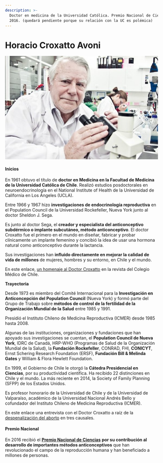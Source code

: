 ```yaml
---
description: >-
  Doctor en medicina de la Universidad Católica. Premio Nacional de Ciencias
  2016. (quedará pendiente porque su relación con la UC es polémica)
---
```


# Horacio Croxatto Avoni

![Horacio Croxatto Avoni. Foto: Museo Interactivo Mirador.](../../.gitbook/assets/horacio_croxato_avoni.jpg)

#### Inicios

En 1961 obtuvo el título de **doctor en Medicina en la Facultad de Medicina de la Universidad Católica de Chile**. Realizó estudios posdoctorales en neuroendocrinología en el National Institute of Health de la Universidad de California en Los Ángeles \(UCLA\).

Entre 1966 y 1967 hizo **investigaciones de endocrinología reproductiva** en el Population Council de la Universidad Rockefeller, Nueva York junto al doctor Sheldon J. Sega.

Es junto al doctor Sega, el **creador y especialista del anticonceptivo subdérmico o implante subcutáneo, método anticonceptivo**. El doctor Croxatto fue el primero en el mundo en diseñar, fabricar y probar clínicamente un implante femenino y concibió la idea de usar una hormona natural como anticonceptivo durante la lactancia.

Sus investigaciones han **influido directamente en mejorar la calidad de vida de millones** de mujeres, hombres y su entorno, en Chile y el mundo.

En este enlace, [un homenaje al Doctor Croxatto](http://revista.colegiomedico.cl/homenaje-al-dr-horacio-croxatto/) en la revista del Colegio Médico de Chile.

**Trayectoria**

Desde 1973 es miembro del Comité Internacional para la **Investigación en Anticoncepción del Population Council** \(Nueva York\) y formó parte del Grupo de Trabajo sobre **métodos de control de la fertilidad de la Organización Mundial de la Salud** entre 1985 y 1991.

Presidió el Instituto Chileno de Medicina Reproductiva \(ICMER\) desde 1985 hasta 2008.

Algunas de las instituciones, organizaciones y fundaciones que han apoyado sus investigaciones se cuentan, el **Population Council de Nueva York**, IDRC de Canadá, HRP-WHO \(Programas de Salud de la Organización Mundial de la Salud\), la **Fundación Rockefeller**, CONRAD, FHI, **CONICYT**, Ernst Schering Research Foundation \(ERSF\), **Fundación Bill & Melinda Gates** y William & Flora Hewlett Foundation.

En 1999, el Gobierno de Chile le otorgó la **Cátedra Presidencial en Ciencias**, por su productividad científica. Ha recibido 22 distinciones en Chile y el mundo. La más reciente en 2014, la Society of Family Planning \(SFPP\) de los Estados Unidos.

Es profesor honorario de la Universidad de Chile y de la Universidad de Valparaíso, académico de la Universidad Nacional Andrés Bello y cofundador del Instituto Chileno de Medicina Reproductiva \(ICMER\).

En este enlace una entrevista con el Doctor Croxatto a raíz de la [despenalización del aborto](https://www.youtube.com/watch?v=lr5Fw16Mv3o) en tres causales.

#### Premio Nacional

En 2016 recibió el [**Premio Nacional de Ciencias**](https://www.mineduc.cl/2016/08/27/horacio-croxatto-avoni-gana-premio-nacional-ciencias-aplicadas-tecnologicas-2016/) **por su contribución al desarrollo de importantes métodos anticonceptivos** que han revolucionado el campo de la reproducción humana y han beneficiado a millones de personas.


